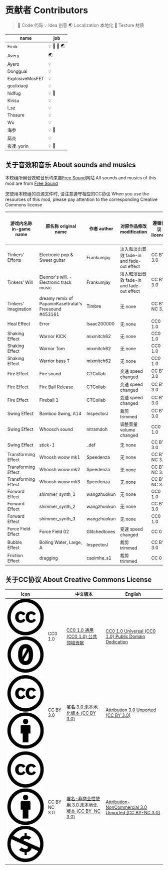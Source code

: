 # 贡献者 Contributors

> 📑 Code 代码
> 💡 Idea 创意
> 🌏 Localization 本地化
> 🌼 Texture 材质

name|job
----|---
Firok|💡 📑 🌼 🌏
Avery|🌏
Ayero|💡
Dongguai|💡
ExplosiveMosFET|💡
goulixiaoji|💡
hidfug|💡 🌼
Kirisu|💡
l_sz|💡
Thsaure|💡
Wu|💡
海参|💡 🌼
諾炎|💡
夜凌_yorin|💡 🌼

## 关于音效和音乐 About sounds and musics

本模组所用音效和音乐均来自[Free Sound](https://freesound.org/)网站 All sounds and musics of this mod are from [Free Sound](https://freesound.org/)

您使用本模组的资源文件时, 请注意遵守相应的CC协议 When you use the resources of this mod, please pay attention to the corresponding Creative Commons license

游戏内名称 in-game name|原名称 original name|作者 author|对原作品修改 modification|遵循协议 licence|原作链接 link
-|-|-|-|-|-
Tinkers' Efforts|Electronic pop & Sweet guitar|Frankumjay|淡入和淡出音效 fade-in and fade-out effect|CC BY 3.0|[Link](https://freesound.org/people/frankum/sounds/368743/)
Tinkers' Will|Eleonor's will. - Electronic track music|Frankumjay|淡入和淡出音效 fade-in and fade-out effect|CC BY 3.0|[Link](https://freesound.org/people/frankum/sounds/453072/)
Tinkers' Imagination|dreamy remix of PapaninKasettratat's Freesound #453161|Timbre|无 none|CC BY NC 3.0|[Link](https://freesound.org/people/Timbre/sounds/454806/)
Heal Effect|Error|Isaac200000|无 none|CC0 1.0|[Link](https://freesound.org/people/Isaac200000/sounds/188013/)
Shaking Effect|Warrior KICK|mixmitch62|无 none|CC0 1.0|[Link](https://freesound.org/people/mixmitch62/sounds/459877/)
Shaking Effect|Warrior Tom|mixmitch62|无 none|CC0 1.0|[Link](https://freesound.org/people/mixmitch62/sounds/459876/)
Shaking Effect|Warrior bass T|mixmitch62|无 none|CC0 1.0|[Link](https://freesound.org/people/mixmitch62/sounds/459875/)
Fire Effect|Fire sound|CTCollab|变速 speed changed|CC BY 3.0|[Link](https://freesound.org/people/CTCollab/sounds/223610/)
Fire Effect|Fire Ball Release|CTCollab|变速 speed changed|CC BY 3.0|[Link](https://freesound.org/people/CTCollab/sounds/223611/)
Fire Effect|Fireball 1|CTCollab|变速 speed changed|CC BY 3.0|[Link](https://freesound.org/people/CTCollab/sounds/223615/)
Swing Effect|Bamboo Swing, A14|InspectorJ|裁剪 trimmed|CC BY 3.0|[Link](https://freesound.org/people/InspectorJ/sounds/394418/)
Swing Effect|Whoosch sound|nitramdoh|调整音量 volume changed|CC0 1.0|[Link](https://freesound.org/people/nitramdoh/sounds/351152/)
Swing Effect|stick-1|_def|无 none|CC BY 3.0|[Link](https://freesound.org/people/_def/sounds/346557/)
Transforming Effect|Whoosh woow mk1|Speedenza|无 none|CC BY NC 3.0|[Link](https://freesound.org/people/Speedenza/sounds/168177/)
Transforming Effect|Whoosh woow mk2|Speedenza|无 none|CC BY NC 3.0|[Link](https://freesound.org/people/Speedenza/sounds/168176/)
Transforming Effect|Whoosh woow mk3|Speedenza|无 none|CC BY NC 3.0|[Link](https://freesound.org/people/Speedenza/sounds/168180/)
Forward Effect|shimmer_synth_1|wangzhuokun|无 none|CC0 1.0|[Link](https://freesound.org/people/wangzhuokun/sounds/434600/)
Forward Effect|shimmer_synth_2|wangzhuokun|无 none|CC BY 3.0|[Link](https://freesound.org/people/wangzhuokun/sounds/434599/)
Forward Effect|shimmer_synth_3|wangzhuokun|无 none|CC0 1.0|[Link](https://freesound.org/people/wangzhuokun/sounds/434601/)
Force Field Effect|Force Field 02|Glitchedtones|变速 speed changed|CC 0|[Link](https://freesound.org/people/Glitchedtones/sounds/375918/)
Bubble Effect|Boiling Water, Large, A|InspectorJ|裁剪 trimmed|CC BY 3.0|[Link](https://freesound.org/people/InspectorJ/sounds/412843/)
Friction Effect|dragging|caoimhe_s1|裁剪 trimmed|CC 0|[Link](https://freesound.org/people/caoimhe_s1/sounds/268909/)

## 关于CC协议 About Creative Commons License

icon||中文版本|English
-|-|-|-
![cc](doc/img/icon_cc.png "cc") ![zero](doc/img/icon_zero.png "IMG_CC0")|CC0 1.0|[CC0 1.0 通用 (CC0 1.0) 公共领域贡献](https://creativecommons.org/publicdomain/zero/1.0/deed.zh)|[CC0 1.0 Universal (CC0 1.0) Public Domain Dedication](https://creativecommons.org/publicdomain/zero/1.0/)
![CC](doc/img/icon_cc.png "cc") ![attr](doc/img/icon_attr.png "attr")|CC BY 3.0|[署名 3.0 未本地化版本 (CC BY 3.0)](https://creativecommons.org/licenses/by/3.0/deed.zh)|[Attribution 3.0 Unported (CC BY 3.0)](https://creativecommons.org/licenses/by/3.0/)
![cc](doc/img/icon_cc.png "cc") ![attr](doc/img/icon_attr.png "attr") ![nc](doc/img/icon_nc.png "nc")|CC BY NC 3.0|[署名-非商业性使用 3.0 未本地化版本 (CC BY-NC 3.0)](https://creativecommons.org/licenses/by-nc/3.0/deed.zh)|[Attribution-NonCommercial 3.0 Unported (CC BY-NC 3.0)](https://creativecommons.org/licenses/by-nc/3.0/)
